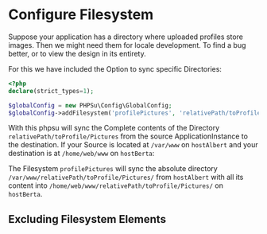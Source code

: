 # Configure Filesystem

Suppose your application has a directory where uploaded profiles store images. 
Then we might need them for locale development. 
To find a bug better, or to view the design in its entirety.

For this we have included the Option to sync specific Directories:

````php
<?php
declare(strict_types=1);

$globalConfig = new PHPSu\Config\GlobalConfig;
$globalConfig->addFilesystem('profilePictures', 'relativePath/toProfile/Pictures');
````

With this phpsu will sync the Complete contents of the Directory `relativePath/toProfile/Pictures` from the source ApplicationInstance to the destination.
If your Source is located at `/var/www` on `hostAlbert` and your destination is at `/home/web/www` on `hostBerta`:
 
The Filesystem `profilePictures` will sync the absolute directory `/var/www/relativePath/toProfile/Pictures/` from `hostAlbert`
 with all its content into `/home/web/www/relativePath/toProfile/Pictures/` on `hostBerta`.

## Excluding Filesystem Elements

